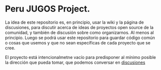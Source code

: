# Peru JUGOS Project.

La idea de este repositorio es, en principio, usar la wiki y la página de discusiones, para discutir acerca de ideas de proyectos open source de la comunidad, y también de discusión sobre como organizarnos. Al menos al principio. Luego se podrá usar este repositorio para guardar código común o cosas que usemos y que no sean específicas de cada proyecto que se cree.

El proyecto está intencionalmetne vacío para predisponer al mínimo posible la dirección que pueda tomar, que podemos conversar en [discusiones](https://github.com/alcarraz/peru-jugos-project/discussions)
